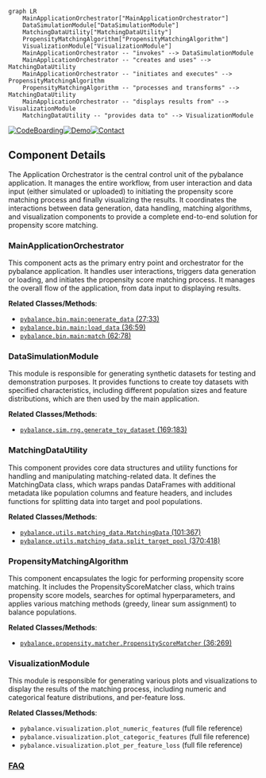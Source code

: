 ```mermaid
graph LR
    MainApplicationOrchestrator["MainApplicationOrchestrator"]
    DataSimulationModule["DataSimulationModule"]
    MatchingDataUtility["MatchingDataUtility"]
    PropensityMatchingAlgorithm["PropensityMatchingAlgorithm"]
    VisualizationModule["VisualizationModule"]
    MainApplicationOrchestrator -- "invokes" --> DataSimulationModule
    MainApplicationOrchestrator -- "creates and uses" --> MatchingDataUtility
    MainApplicationOrchestrator -- "initiates and executes" --> PropensityMatchingAlgorithm
    PropensityMatchingAlgorithm -- "processes and transforms" --> MatchingDataUtility
    MainApplicationOrchestrator -- "displays results from" --> VisualizationModule
    MatchingDataUtility -- "provides data to" --> VisualizationModule
```
[![CodeBoarding](https://img.shields.io/badge/Generated%20by-CodeBoarding-9cf?style=flat-square)](https://github.com/CodeBoarding/GeneratedOnBoardings)[![Demo](https://img.shields.io/badge/Try%20our-Demo-blue?style=flat-square)](https://www.codeboarding.org/demo)[![Contact](https://img.shields.io/badge/Contact%20us%20-%20contact@codeboarding.org-lightgrey?style=flat-square)](mailto:contact@codeboarding.org)

## Component Details

The Application Orchestrator is the central control unit of the pybalance application. It manages the entire workflow, from user interaction and data input (either simulated or uploaded) to initiating the propensity score matching process and finally visualizing the results. It coordinates the interactions between data generation, data handling, matching algorithms, and visualization components to provide a complete end-to-end solution for propensity score matching.

### MainApplicationOrchestrator
This component acts as the primary entry point and orchestrator for the pybalance application. It handles user interactions, triggers data generation or loading, and initiates the propensity score matching process. It manages the overall flow of the application, from data input to displaying results.


**Related Classes/Methods**:

- <a href="https://github.com/Bayer-Group/pybalance/blob/master/bin/main.py#L27-L33" target="_blank" rel="noopener noreferrer">`pybalance.bin.main:generate_data` (27:33)</a>
- <a href="https://github.com/Bayer-Group/pybalance/blob/master/bin/main.py#L36-L59" target="_blank" rel="noopener noreferrer">`pybalance.bin.main:load_data` (36:59)</a>
- <a href="https://github.com/Bayer-Group/pybalance/blob/master/bin/main.py#L62-L78" target="_blank" rel="noopener noreferrer">`pybalance.bin.main:match` (62:78)</a>


### DataSimulationModule
This module is responsible for generating synthetic datasets for testing and demonstration purposes. It provides functions to create toy datasets with specified characteristics, including different population sizes and feature distributions, which are then used by the main application.


**Related Classes/Methods**:

- <a href="https://github.com/Bayer-Group/pybalance/blob/master/pybalance/sim/rng.py#L169-L183" target="_blank" rel="noopener noreferrer">`pybalance.sim.rng.generate_toy_dataset` (169:183)</a>


### MatchingDataUtility
This component provides core data structures and utility functions for handling and manipulating matching-related data. It defines the MatchingData class, which wraps pandas DataFrames with additional metadata like population columns and feature headers, and includes functions for splitting data into target and pool populations.


**Related Classes/Methods**:

- <a href="https://github.com/Bayer-Group/pybalance/blob/master/pybalance/utils/matching_data.py#L101-L367" target="_blank" rel="noopener noreferrer">`pybalance.utils.matching_data.MatchingData` (101:367)</a>
- <a href="https://github.com/Bayer-Group/pybalance/blob/master/pybalance/utils/matching_data.py#L370-L418" target="_blank" rel="noopener noreferrer">`pybalance.utils.matching_data.split_target_pool` (370:418)</a>


### PropensityMatchingAlgorithm
This component encapsulates the logic for performing propensity score matching. It includes the PropensityScoreMatcher class, which trains propensity score models, searches for optimal hyperparameters, and applies various matching methods (greedy, linear sum assignment) to balance populations.


**Related Classes/Methods**:

- <a href="https://github.com/Bayer-Group/pybalance/blob/master/pybalance/propensity/matcher.py#L36-L269" target="_blank" rel="noopener noreferrer">`pybalance.propensity.matcher.PropensityScoreMatcher` (36:269)</a>


### VisualizationModule
This module is responsible for generating various plots and visualizations to display the results of the matching process, including numeric and categorical feature distributions, and per-feature loss.


**Related Classes/Methods**:

- `pybalance.visualization.plot_numeric_features` (full file reference)
- `pybalance.visualization.plot_categoric_features` (full file reference)
- `pybalance.visualization.plot_per_feature_loss` (full file reference)




### [FAQ](https://github.com/CodeBoarding/GeneratedOnBoardings/tree/main?tab=readme-ov-file#faq)